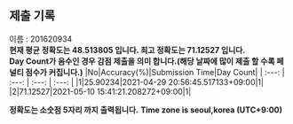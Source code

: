 


  
## 제출 기록  
이름 : 201620934  
**현재 평균 정확도는 48.513805 입니다. 최고 정확도는 71.12527 입니다.**  
**Day Count가 음수인 경우 감점 제출을 의미 합니다.(해당 날짜에 많이 제출 할 수록 페널티 점수가 커집니다.)**
|No|Accuracy(%)|Submission Time|Day Count|
| :---: | :---: | :---: | :---: |
|1|25.90234|2021-04-29 20:56:45.517133+09:00|1|
|2|71.12527|2021-05-10 15:41:21.208272+09:00|1|


**정확도는 소숫점 5자리 까지 출력됩니다.**
**Time zone is seoul,korea (UTC+9:00)**
